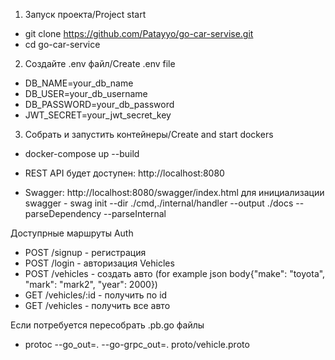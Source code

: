 1. Запуск проекта/Project start
 * git clone https://github.com/Patayyo/go-car-servise.git
 * cd go-car-service

2. Создайте .env файл/Create .env file
 * DB_NAME=your_db_name
 * DB_USER=your_db_username
 * DB_PASSWORD=your_db_password
 * JWT_SECRET=your_jwt_secret_key

3. Собрать и запустить контейнеры/Create and start dockers
 * docker-compose up --build

 * REST API будет доступен: http://localhost:8080
 * Swagger: http://localhost:8080/swagger/index.html для инициализации swagger - swag init --dir ./cmd,./internal/handler --output ./docs --parseDependency --parseInternal

Доступрные маршруты
Auth
 * POST /signup - регистрация
 * POST /login - авторизация
Vehicles
 * POST /vehicles - создать авто (for example json body{"make": "toyota", "mark": "mark2", "year": 2000}) 
 * GET /vehicles/:id - получить по id
 * GET /vehicles - получить все авто

Если потребуется пересобрать .pb.go файлы
 * protoc --go_out=. --go-grpc_out=. proto/vehicle.proto
